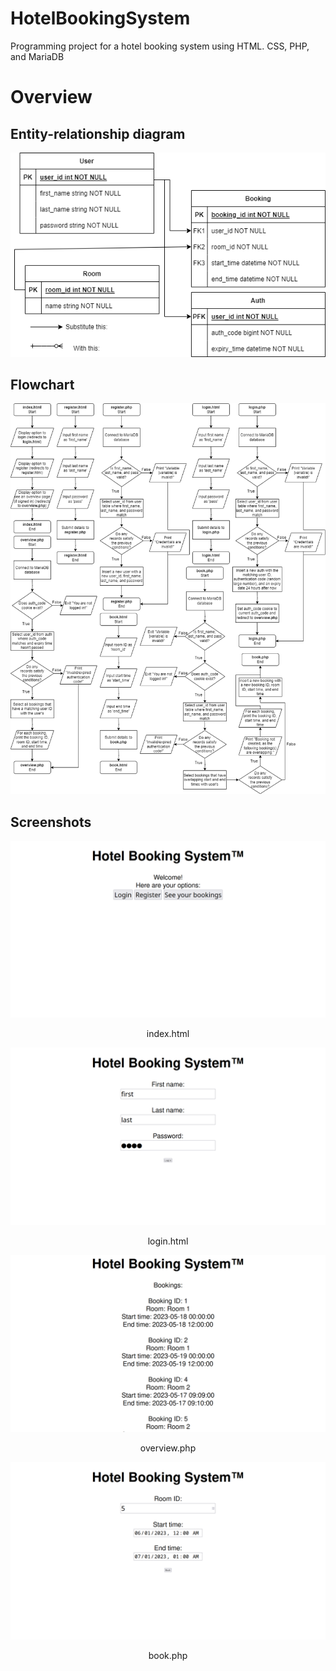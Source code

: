 # HotelBookingSystem
Programming project for a hotel booking system using HTML. CSS, PHP, and MariaDB

# Overview
## Entity-relationship diagram
![](images/er-diagram.png)

## Flowchart
![](images/flowchart.png)

## Screenshots
![](images/index.png)
<p align="center">index.html</p>

![](images/login.png)
<p align="center">login.html</p>

![](images/overview.png)
<p align="center">overview.php</p>

![](images/book.png)
<p align="center">book.php</p>
